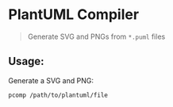 # PlantUML Compiler
> Generate SVG and PNGs from `*.puml` files


## Usage:


Generate a SVG and PNG:

```bash
pcomp /path/to/plantuml/file
```
